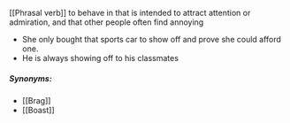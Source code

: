 [[Phrasal verb]]
to behave in that is intended to attract attention or admiration, and that other people often find annoying

- She only bought that sports car to show off and prove she could afford one.
- He is always showing off to his classmates

##### Synonyms:
- [[Brag]]
- [[Boast]]
